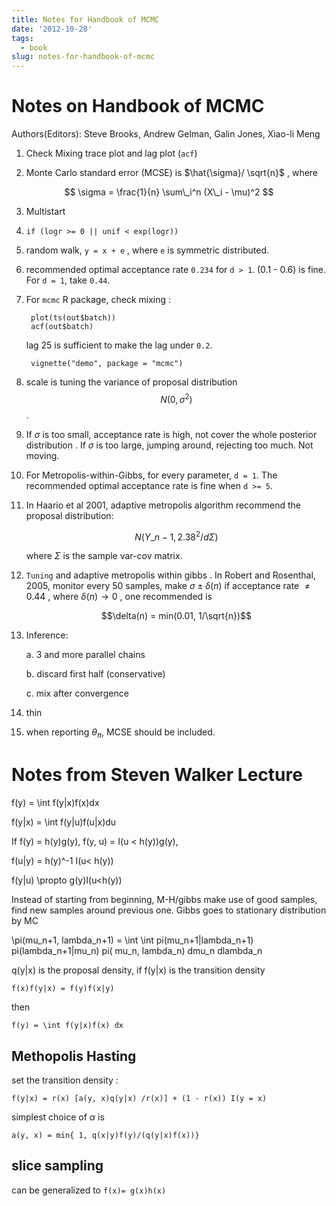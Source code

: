 ```yaml
---
title: Notes for Handbook of MCMC
date: '2012-10-28'
tags:
  - book
slug: notes-for-handbook-of-mcmc
---
```



Notes on Handbook of MCMC
==========

Authors(Editors): Steve Brooks, Andrew Gelman, Galin Jones, Xiao-li Meng

1. Check Mixing trace plot and lag plot (`acf`)

2. Monte Carlo standard error (MCSE) is $\hat{\sigma}/ \sqrt{n}$ , where 

$$
\sigma = \frac{1}{n} \sum\_i^n (X\_i - \mu)^2
$$

3. Multistart 

4. `if (logr >= 0 || unif < exp(logr))` 

5. random walk, `y = x + e` , where `e` is symmetric distributed. 

6. recommended optimal acceptance rate `0.234` for `d > 1`. (0.1 - 0.6) is fine. For `d = 1`, take `0.44`. 

7. For `mcmc` R package, check mixing : 

	    plot(ts(out$batch))
     	acf(out$batch)
	
	lag 25 is sufficient to make the lag under `0.2`. 

	    vignette("demo", package = "mcmc")
	
8. scale is tuning the variance of proposal distribution $$N(0, \sigma^2)$$. 

9. If $\sigma$ is too small, acceptance rate is high, not cover the whole posterior distribution . If $\sigma$ is too large, jumping around, rejecting too much. Not moving. 

10. For Metropolis-within-Gibbs, for every parameter, `d = 1`. The recommended optimal acceptance rate is fine when `d >= 5`. 

11. In Haario et al 2001, adaptive metropolis algorithm recommend the proposal distribution:

	$$N(Y\_{n-1}, 2.38^{2} / d \Sigma)$$
	
	where $\Sigma$ is the sample var-cov matrix. 

12. `Tuning` and adaptive metropolis within gibbs . In Robert and Rosenthal, 2005, monitor every 50 samples, make $\sigma \pm \delta(n)$ if acceptance rate $\neq 0.44$ , where $\delta(n) \to 0$ , one recommended is 

    $$\delta(n) = min(0.01, 1/\sqrt{n})$$

13. Inference: 

	a. 3 and more parallel chains

	b. discard first half (conservative)

	c. mix after convergence

14. thin

15. when reporting $\theta_{\pi}$, MCSE should be included. 

# Notes from Steven Walker Lecture #

f(y) = \int f(y|x)f(x)dx

f(y|x) = \int f(y|u)f(u|x)du

If f(y) = h(y)g(y), f(y, u) = I(u < h(y))g(y),

f(u|y) = h(y)^-1 I(u< h(y))

f(y|u) \propto g(y)I(u<h(y))

Instead of starting from beginning, M-H/gibbs make use of good samples, find new
samples around previous one. Gibbs goes to stationary distribution by MC

\pi(mu\_n+1, lambda\_n+1) = \int \int pi(mu\_n+1|lambda\_n+1) pi(lambda\_n+1|mu\_n) pi(
mu\_n, lambda\_n) dmu\_n dlambda\_n

q(y|x) is the proposal density, if f(y|x) is the transition density

    f(x)f(y|x) = f(y)f(x|y)

then

    f(y) = \int f(y|x)f(x) dx


## Methopolis Hasting ##

set the transition density :

    f(y|x) = r(x) [a(y, x)q(y|x) /r(x)] + (1 - r(x)) I(y = x)

simplest choice of $\alpha$ is

    a(y, x) = min{ 1, q(x|y)f(y)/(q(y|x)f(x))}

## slice sampling ##

can be generalized to `f(x)= g(x)h(x)`

